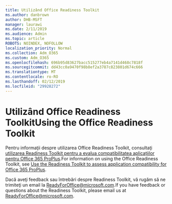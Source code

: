 ```yaml
---
title: Utilizând Office Readiness Toolkit
ms.author: danbrown
author: DHB-MSFT
manager: laurawi
ms.date: 2/11/2019
ms.audience: Admin
ms.topic: article
ROBOTS: NOINDEX, NOFOLLOW
localization_priority: Normal
ms.collection: Adm_O365
ms.custom: Adm_O365
ms.openlocfilehash: 696b95d83627bacc515277eb4a7141d468c7818f
ms.sourcegitcommit: dd43cc0a9470f98b8ef2a3787c823801d674c666
ms.translationtype: MT
ms.contentlocale: ro-RO
ms.lasthandoff: 02/12/2019
ms.locfileid: "29928272"
---
```

# <a name="using-the-office-readiness-toolkit"></a><span data-ttu-id="e734a-102">Utilizând Office Readiness Toolkit</span><span class="sxs-lookup"><span data-stu-id="e734a-102">Using the Office Readiness Toolkit</span></span>

<span data-ttu-id="e734a-103">Pentru informaţii despre utilizarea Office Readiness Toolkit, consultaţi [utilizarea Readiness Toolkit pentru a evalua compatibilitatea aplicațiilor pentru Office 365 ProPlus](https://docs.microsoft.com/DeployOffice/use-the-readiness-toolkit-to-assess-application-compatibility-for-office-365-pro).</span><span class="sxs-lookup"><span data-stu-id="e734a-103">For information on using the Office Readiness Toolkit, see [Use the Readiness Toolkit to assess application compatibility for Office 365 ProPlus](https://docs.microsoft.com/DeployOffice/use-the-readiness-toolkit-to-assess-application-compatibility-for-office-365-pro).</span></span>

<span data-ttu-id="e734a-104">Dacă aveţi feedback sau întrebări despre Readiness Toolkit, vă rugăm să ne trimiteţi un email la ReadyForOffice@microsoft.com.</span><span class="sxs-lookup"><span data-stu-id="e734a-104">If you have feedback or questions about the Readiness Toolkit, please email us at ReadyForOffice@microsoft.com.</span></span>
